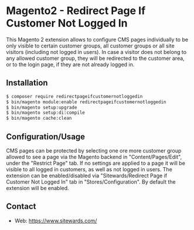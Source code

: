 # Magento2 - Redirect Page If Customer Not Logged In

This Magento 2 extension allows to configure CMS pages individually to be only visible to certain customer groups, all customer groups or all site visitors (including not logged in users). In case a visitor does not belong to any allowed customer group, they will be redirected to the customer area, or to the login page, if they are not already logged in.

## Installation

```bash
$ composer require redirectpageifcustomernotloggedin
$ bin/magento module:enable redirectpageifcustomernotloggedin
$ bin/magento setup:upgrade
$ bin/magento setup:di:compile
$ bin/magento cache:clean
```

## Configuration/Usage

CMS pages can be protected by selecting one ore more customer group allowed to see a page via the Magento backend in "Content/Pages/Edit", under the "Restrict Page" tab. If no settings are applied to a page it will be visible to all logged in customers, as well as not logged in users. The extension can be enabled/disabled via "Sitewards/Redirect Page if Customer Not Logged In" tab in "Stores/Configuration". By default the extension will be enabled.

## Contact

- Web: https://www.sitewards.com/